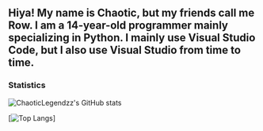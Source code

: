 ## Hiya! My name is Chaotic, but my friends call me Row. I am a 14-year-old programmer mainly specializing in Python. I mainly use Visual Studio Code, but I also use Visual Studio from time to time.


### Statistics
![ChaoticLegendzz's GitHub stats](https://github-readme-stats.vercel.app/api?username=ChaoticLegendzz&show_icons=true&theme=dark)

[![Top Langs](https://github-readme-stats.vercel.app/api/top-langs/?username=ChaoticLegendzz&layout=compact&theme=dark)]
